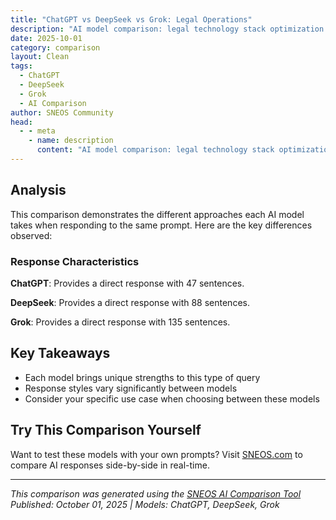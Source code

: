 ```yaml
---
title: "ChatGPT vs DeepSeek vs Grok: Legal Operations"
description: "AI model comparison: legal technology stack optimization..."
date: 2025-10-01
category: comparison
layout: Clean
tags:
  - ChatGPT
  - DeepSeek
  - Grok
  - AI Comparison
author: SNEOS Community
head:
  - - meta
    - name: description
      content: "AI model comparison: legal technology stack optimization..."
---
```


<ChatComparison
  title="ChatGPT vs DeepSeek vs Grok: Legal Operations"
  prompt="legal technology stack optimization"
  :responses='{
    "ChatGPT": "Legal technology stack optimization involves selecting, integrating, and managing a set of software tools and platforms that enhance the efficiency, productivity, and overall effectiveness of a law firm or legal department. Here\u2019s a comprehensive guide to help you optimize your legal technology stack:\n\n### 1. Assess Current Technology and Needs\n- **Conduct a technology audit:** Identify existing tools and their usage.\n- **Understand pain points:** Gather feedback from legal professionals on what works and what doesn\u2019t.\n- **Define goals:** Productivity improvement, cost savings, better collaboration, compliance, etc.\n\n### 2. Core Components of a Legal Technology Stack\n- **Practice Management Software:** For case management, calendaring, billing. Examples: Clio, MyCase.\n- **Document Management:** Secure storage, version control, collaboration. Examples: iManage, NetDocuments.\n- **E-Discovery Tools:** For litigation support and evidence gathering. Examples: Relativity, Everlaw.\n- **Contract Management:** Drafting, reviewing, and managing contracts. Examples: DocuSign CLM, ContractWorks.\n- **Legal Research:** Efficient access to case law and statutes. Examples: Westlaw, LexisNexis.\n- **Communication \u0026 Collaboration:** Secure email, messaging, video conferencing. Examples: Microsoft Teams, Slack.\n- **Time Tracking \u0026 Billing:** Automated tracking and invoicing. Examples: TimeSolv, Bill4Time.\n- **Analytics and Reporting:** Data-driven insights into operations and client matters.\n- **Security Tools:** Encryptions, access controls, compliance management.\n- **AI and Automation:** Document review, contract analysis, predictive analytics.\n\n### 3. Integration and Interoperability\n- Choose tools that integrate well with each other to avoid siloed data.\n- Utilize APIs and workflow automation platforms (e.g., Zapier, Microsoft Power Automate).\n- Centralize client data to improve accessibility and reduce duplication.\n\n### 4. User Training and Adoption\n- Invest in training programs to ensure users understand the tools.\n- Provide ongoing support and resources.\n- Encourage feedback loops to continuously improve technology usage.\n\n### 5. Cost Management and ROI\n- Compare subscription models and negotiate enterprise agreements.\n- Regularly review tool usage and remove or replace underutilized applications.\n- Measure performance metrics pre- and post-implementation.\n\n### 6. Security and Compliance\n- Ensure compliance with data privacy laws (e.g., GDPR, HIPAA).\n- Implement multi-factor authentication and regular security audits.\n- Keep software up to date with the latest security patches.\n\n### 7. Scalability and Future-Proofing\n- Choose technology that can grow with your firm\u2019s needs.\n- Stay informed on emerging legal tech innovations like AI, blockchain, and secure remote work tools.\n\n---\n\n### Example Optimized Legal Tech Stack\n| Function                | Tool Examples                  |\n|-------------------------|--------------------------------|\n| Practice Management     | Clio, PracticePanther           |\n| Document Management     | iManage, NetDocuments           |\n| E-Discovery            | Relativity, Everlaw             |\n| Contract Management    | DocuSign CLM, Ironclad          |\n| Legal Research          | Westlaw, LexisNexis             |\n| Communication           | Microsoft Teams, Slack          |\n| Time Tracking \u0026 Billing| TimeSolv, Bill4Time             |\n| Analytics               | Power BI, Tableau               |\n| Security                | Okta, Symantec Endpoint         |\n| AI \u0026 Automation        | Kira Systems, ROSS Intelligence |\n\nIf you provide more details about your specific environment or objectives, I can tailor recommendations accordingly.",
    "DeepSeek": "Of course. **Legal Technology Stack Optimization** is the strategic process of evaluating, integrating, and managing the suite of software tools a legal team uses to ensure they work together efficiently, reduce costs, and maximize value. It\u0027s about moving from a chaotic collection of apps to a cohesive, powerful engine for legal work.\n\nHere is a comprehensive guide to understanding and executing a legal tech stack optimization.\n\n---\n\n### 1. What is a Legal Tech Stack?\n\nA legal tech stack is the collection of all technology platforms and software used by a legal department or law firm to perform its functions. It can be broken down into core categories:\n\n*   **Practice \u0026 Case Management:** Clio, PracticePanther, MyCase, Litify\n*   **Document Management (DMS):** iManage, NetDocuments, SharePoint\n*   **E-Discovery \u0026 Litigation Support:** Relativity, Everlaw, Logikcull, Disco\n*   **Contract Lifecycle Management (CLM):** Ironclad, LinkSquares, Conga, DocuSign\n*   **Legal Research:** Westlaw, LexisNexis, vLex, Casetext\n*   **Compliance \u0026 Risk:** LogicGate, MetricStream\n*   **E-Billing \u0026 Matter Management:** SimpleLegal, Brightflag, TeamConnect\n*   **Collaboration \u0026 Communication:** Microsoft 365, Google Workspace, Slack, Teams\n*   **AI \u0026 Automation Tools:** Kira Systems, Luminance, Harvey (AI)\n\n### 2. Why Optimize Your Legal Tech Stack? (The Business Case)\n\nOptimization isn\u0027t just about getting new gadgets; it\u0027s a strategic imperative.\n\n*   **Cost Reduction:** Eliminate redundant software licenses. Negotiate better terms by consolidating vendors.\n*   **Increased Efficiency:** Automate routine tasks (e.g., document generation, NDA review). Reduce context-switching between poorly integrated apps.\n*   **Improved Risk Management:** Ensure consistent processes and version control. Enhance security with centralized data governance.\n*   **Better Data \u0026 Insights:** When tools talk to each other, you get a holistic view of spend, matter performance, and operational bottlenecks.\n*   **Enhanced Lawyer Experience:** Reduce friction and administrative burden, allowing legal professionals to focus on high-value strategic work.\n*   **Competitive Advantage:** A nimble, efficient legal department can support business initiatives faster and more effectively.\n\n### 3. The Optimization Framework: A Step-by-Step Guide\n\n#### **Phase 1: Discovery \u0026 Audit**\n*   **Inventory Everything:** List every software tool, its cost, license count, renewal date, and primary users.\n*   **Map Workflows:** How does work actually get done? Identify key processes (e.g., contract review, litigation hold, outside counsel billing) and map the tools used at each stage. Look for manual handoffs and gaps.\n*   **Gather User Feedback:** Conduct interviews and surveys. What tools do lawyers and staff love? What causes the most frustration? Pay special attention to \u0022shadow IT\u0022 (tools adopted without formal approval).\n*   **Analyze Usage Data:** Use analytics to see which tools are actually being used. You\u0027ll often find 20% of your apps account for 80% of the usage, while others are \u0022shelfware.\u0022\n\n#### **Phase 2: Analysis \u0026 Strategy**\n*   **Identify Redundancies \u0026 Gaps:** Do you have three tools that do e-signatures? Is there a critical process, like compliance reporting, that has no dedicated tool?\n*   **Evaluate Integration Capabilities:** This is crucial. Can your CLM push data to your matter management system? Can your e-billing tool intake data from your DMS? Prioritize tools with robust APIs and pre-built connectors.\n*   **Assess Total Cost of Ownership (TCO):** Look beyond the sticker price. Include costs for implementation, training, support, and maintenance.\n*   **Define Your \u0022North Star\u0022:** What is the primary goal? Is it cost savings, faster contract cycles, or better litigation readiness? Your goal will guide your decisions.\n\n#### **Phase 3: Execution \u0026 Implementation**\n*   **Create a Prioritized Roadmap:** Don\u0027t try to do everything at once. Phase your optimization. For example:\n    *   **Phase 1:** Consolidate e-signature and fix core document management.\n    *   **Phase 2:** Implement a CLM that integrates with the DMS.\n    *   **Phase 3:** Upgrade the e-billing system to connect with the CLM and matter management.\n*   **Build vs. Buy vs. Integrate:** Sometimes, a simple integration (using Zapier or a custom API) can solve a problem without buying a new platform.\n*   **Select Vendors Strategically:** Choose vendors that are platform-oriented and play well with others. Favor those with a clear integration and API strategy.\n*   **Manage Change Relentlessly:** Optimization fails without adoption. Provide robust training, clear communication, and dedicated support during rollouts.\n\n#### **Phase 4: Continuous Improvement**\n*   **Establish KPIs:** Measure what matters. Key metrics might include:\n    *   **Cost:** Software spend as a % of department budget.\n    *   **Efficiency:** Contract cycle time, time to close matters.\n    *   **Adoption:** User login rates, feature usage.\n*   **Schedule Regular Reviews:** Conduct a formal stack review at least annually. Technology and business needs evolve quickly.\n*   **Foster a Feedback Loop:** Create a channel for continuous user feedback to identify new pain points and opportunities.\n\n### 4. Key Trends Driving Optimization in 2024\n\n1.  **The Rise of AI:** AI is no longer a separate category; it\u0027s a feature being embedded everywhere. Optimization now means choosing tools with powerful, practical AI capabilities for tasks like contract analysis, legal research, and due diligence.\n2.  **Platformization over Point Solutions:** There\u0027s a strong push towards single, expansive platforms (e.g., a CLM that includes AI, templates, and reporting) that reduce integration complexity, even if they are less \u0022best-in-breed\u0022 for a single function.\n3.  **API-First Mindset:** The most valuable tools are those that can be easily connected to the rest of your ecosystem. An \u0022API-first\u0022 design is a key vendor selection criterion.\n4.  **Focus on Data Security \u0026 Governance:** As the stack becomes more integrated, a centralized data governance and security policy is essential to manage risk across all platforms.\n5.  **The \u0022No-Code/Low-Code\u0022 Opportunity:** Tools like Microsoft Power Platform allow legal professionals to build simple automations and apps without IT help, filling small gaps in the stack.\n\n### 5. Common Pitfalls to Avoid\n\n*   **\u0022Shiny Object\u0022 Syndrome:** Buying new tech without a clear problem to solve.\n*   **Ignoring Change Management:** Assuming users will automatically adopt a new, \u0022better\u0022 tool.\n*   **Underestimating Integration Complexity:** Assuming all tools with APIs will connect seamlessly.\n*   **Siloed Decision-Making:** Allowing different practice groups or individuals to buy tools without a central strategy.\n*   **Skipping the Audit:** Trying to optimize without first understanding your current state.\n\n### Conclusion\n\nLegal Technology Stack Optimization is not a one-time project but an ongoing discipline. It shifts the legal function from a reactive cost center to a proactive, efficient, and data-driven partner to the business. By taking a strategic, phased approach focused on integration and user needs, legal departments can build a tech stack that is not just modern, but truly transformational.",
    "Grok": "Optimizing a legal technology stack involves strategically selecting, integrating, and managing tools and platforms to improve efficiency, accuracy, and scalability in legal operations. Law firms, in-house legal teams, and legal tech startups often face challenges such as fragmented systems, high costs, compliance risks, and resistance to change. Below, I\u0027ll outline a comprehensive approach to legal technology stack optimization with actionable insights.\n\n---\n\n### **1. Assess Current Technology Stack**\nBefore optimization, conduct a thorough assessment of your existing tools and workflows. This helps identify redundancies, gaps, and inefficiencies.\n\n- **Inventory Tools**: List all tools currently in use (e.g., case management software, document management systems, eDiscovery platforms, billing software).\n- **Evaluate Usage**: Determine which tools are underutilized, overutilized, or obsolete. Are there duplicate functionalities (e.g., multiple tools for contract management)?\n- **Gather Feedback**: Survey users (lawyers, paralegals, IT staff) to understand pain points and desired features.\n- **Audit Compliance \u0026 Security**: Ensure current tools meet regulatory requirements (e.g., GDPR, HIPAA) and industry standards for data protection.\n\n**Key Questions**:\n- Are tools enhancing productivity or creating bottlenecks?\n- Are integrations between tools seamless, or do manual processes persist?\n- What is the total cost of ownership (licenses, maintenance, training)?\n\n---\n\n### **2. Define Goals and Requirements**\nAlign your technology stack with the specific needs and goals of your organization. Different stakeholders (e.g., litigators, transactional lawyers, compliance teams) may have unique requirements.\n\n- **Identify Priorities**: Examples include automating repetitive tasks (e.g., document drafting), improving client communication, or reducing IT overhead.\n- **Scalability**: Choose tools that can grow with your firm or team, especially if you anticipate increased caseloads or geographic expansion.\n- **Budget Constraints**: Balance cost with value\u2014avoid overspending on features you don\u2019t need.\n- **User Adoption**: Select intuitive tools to minimize training time and resistance to change.\n\n**Common Goals**:\n- Streamline case and document management.\n- Enhance collaboration between remote and in-office teams.\n- Improve client satisfaction with faster turnaround times.\n- Ensure data security and compliance with legal standards.\n\n---\n\n### **3. Select Core Components of a Legal Tech Stack**\nA well-optimized legal tech stack typically includes the following categories of tools. Choose best-in-class solutions or all-in-one platforms based on your needs.\n\n#### **a. Case/Practice Management Software**\n- Central hub for managing cases, clients, deadlines, and tasks.\n- Examples: Clio, MyCase, PracticePanther.\n- Optimization Tip: Ensure integration with billing and document management to avoid silos.\n\n#### **b. Document Management \u0026 Automation**\n- Store, organize, and automate the creation of legal documents.\n- Examples: NetDocuments, iManage, DocuSign (e-signatures), Kira Systems (contract analysis).\n- Optimization Tip: Leverage AI for document review and redlining to save time.\n\n#### **c. Billing \u0026 Time Tracking**\n- Automate invoicing, track billable hours, and manage trust accounts.\n- Examples: Bill4Time, TimeSolv, QuickBooks (for accounting integration).\n- Optimization Tip: Select tools with robust reporting features for profitability analysis.\n\n#### **d. eDiscovery \u0026 Litigation Support**\n- Manage large volumes of data for litigation or investigations.\n- Examples: Relativity, Logikcull, Everlaw.\n- Optimization Tip: Use cloud-based solutions for scalability and cost efficiency during high-demand cases.\n\n#### **e. Client Relationship Management (CRM)**\n- Manage client interactions, intake processes, and communications.\n- Examples: Lawmatics, HubSpot (customized for legal), Clio Grow.\n- Optimization Tip: Automate follow-ups and client onboarding to improve satisfaction.\n\n#### **f. Legal Research \u0026 Analytics**\n- Access case law, statutes, and predictive analytics for better decision-making.\n- Examples: Westlaw, LexisNexis, Fastcase, Casetext.\n- Optimization Tip: Integrate research tools with case management for seamless workflows.\n\n#### **g. Collaboration \u0026 Communication Tools**\n- Facilitate internal and external communication.\n- Examples: Microsoft Teams, Slack, Zoom (for virtual client meetings).\n- Optimization Tip: Ensure secure communication channels for sensitive legal matters.\n\n#### **h. Data Security \u0026 Compliance**\n- Protect client data and ensure compliance with regulations.\n- Examples: Multi-factor authentication (MFA), endpoint security tools, data encryption platforms.\n- Optimization Tip: Conduct regular security audits and employee training on phishing and data breaches.\n\n---\n\n### **4. Prioritize Integration and Interoperability**\nA fragmented tech stack leads to inefficiencies and errors. Prioritize tools that integrate natively or via APIs.\n\n- **Centralize Data**: Use a single source of truth (e.g., a case management system) to avoid duplicate data entry.\n- **Leverage APIs \u0026 Zapier**: Connect tools like CRMs, billing software, and document systems for automated workflows.\n- **Avoid Vendor Lock-In**: Choose platforms with open architectures to ensure flexibility if you switch providers.\n\n**Example**: Integrate Clio (case management) with DocuSign (e-signatures) and QuickBooks (billing) to automate client intake, document signing, and invoicing.\n\n---\n\n### **5. Embrace Automation and AI**\nAutomation and AI are game-changers in legal tech, reducing manual tasks and improving accuracy.\n\n- **Contract Analysis**: Use AI tools like Kira or LawGeex to extract key clauses and identify risks in contracts.\n- **Chatbots**: Deploy client-facing chatbots for FAQs or intake forms (e.g., using tools like ChatBot or Drift).\n- **Predictive Analytics**: Leverage tools like Premonition or ROSS Intelligence for case outcome predictions or litigation strategy.\n\n**Optimization Tip**: Start with pilot projects to test AI tools on specific use cases (e.g., document review) before full-scale deployment.\n\n---\n\n### **6. Train Staff and Drive Adoption**\nTechnology is only effective if users embrace it. Resistance to change is common in legal environments, so prioritize training and change management.\n\n- **Customized Training**: Offer role-specific training (e.g., paralegals vs. partners) to highlight relevant features.\n- **Champions**: Appoint tech-savvy team members as internal advocates to support peers.\n- **Feedback Loops**: Continuously gather input post-implementation to address issues and refine processes.\n\n---\n\n### **7. Monitor Performance and Iterate**\nOptimization is an ongoing process. Regularly evaluate the performance of your tech stack using key performance indicators (KPIs).\n\n- **Metrics to Track**:\n  - Time saved on repetitive tasks (e.g., document drafting).\n  - Client satisfaction scores (e.g., via surveys).\n  - Cost reduction in IT spending or operational overhead.\n  - User adoption rates (e.g., percentage of staff using new tools).\n- **Regular Reviews**: Conduct quarterly or biannual reviews to assess whether tools still align with goals.\n- **Stay Updated**: Keep abreast of emerging legal tech trends (e.g., blockchain for smart contracts) to remain competitive.\n\n---\n\n### **8. Address Common Challenges**\n- **Budget Constraints**: Start with high-impact, low-cost tools and scale up as ROI becomes evident.\n- **Data Migration**: Plan carefully when switching tools to avoid data loss\u2014engage IT specialists if needed.\n- **Cybersecurity Risks**: Partner with vendors that prioritize security and offer robust support for compliance (e.g., SOC 2 certification).\n\n---\n\n### **Sample Optimized Legal Tech Stack for a Mid-Sized Law Firm**\n- **Case Management**: Clio (central hub, integrates with other tools).\n- **Document Management**: NetDocuments (secure storage and collaboration).\n- **Billing**: TimeSolv (time tracking and invoicing, synced with Clio).\n- **eDiscovery**: Logikcull (cloud-based for scalability).\n- **Legal Research**: Westlaw (comprehensive case law access).\n- **Communication**: Microsoft Teams (secure internal and client communication).\n- **Security**: MFA via Okta, endpoint protection via CrowdStrike.\n\n**Total Cost**: Varies based on firm size, but aim for a mix of subscription-based tools to manage cash flow.\n\n---\n\n### **Conclusion**\nOptimizing a legal technology stack requires a strategic blend of assessment, goal-setting, tool selection, integration, and continuous improvement. By focusing on user needs, leveraging automation, ensuring interoperability, and prioritizing security, legal teams can boost efficiency, reduce costs, and deliver better client outcomes. Start small with high-impact changes, monitor performance, and adapt to evolving needs and technologies.\n\nIf you have a specific area of focus (e.g., eDiscovery optimization or budget constraints), let me know, and I can dive deeper!"
  }'
  published-date="21:50"
/>

## Analysis

This comparison demonstrates the different approaches each AI model takes when responding to the same prompt. Here are the key differences observed:

### Response Characteristics

**ChatGPT**: Provides a direct response with 47 sentences. 

**DeepSeek**: Provides a direct response with 88 sentences. 

**Grok**: Provides a direct response with 135 sentences. 

## Key Takeaways

- Each model brings unique strengths to this type of query
- Response styles vary significantly between models
- Consider your specific use case when choosing between these models

## Try This Comparison Yourself

Want to test these models with your own prompts? Visit [SNEOS.com](https://sneos.com) to compare AI responses side-by-side in real-time.

---

*This comparison was generated using the [SNEOS AI Comparison Tool](https://sneos.com)*
*Published: October 01, 2025 | Models: ChatGPT, DeepSeek, Grok*
